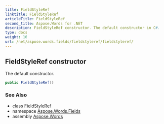 ```yaml
---
title: FieldStyleRef
linktitle: FieldStyleRef
articleTitle: FieldStyleRef
second_title: Aspose.Words for .NET
description: FieldStyleRef constructor. The default constructor in C#.
type: docs
weight: 10
url: /net/aspose.words.fields/fieldstyleref/fieldstyleref/
---
```

## FieldStyleRef constructor

The default constructor.

```csharp
public FieldStyleRef()
```

### See Also

* class [FieldStyleRef](../)
* namespace [Aspose.Words.Fields](../../../aspose.words.fields/)
* assembly [Aspose.Words](../../../)
